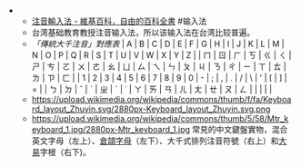 - * [注音輸入法 - 維基百科，自由的百科全書](https://zh.wikipedia.org/zh-hk/注音輸入法) #输入法
  * 台湾基础教育教授注音输入法，所以该输入法在台湾比较普遍。
  * *「傳統大千注音」對應表*
  | A | B | C | D | E | F | G | H | I | J | K | L | M | N | O | P | Q | R | S | T | U | V | W | X | Y | Z |
  | ㄇ | ㄖ | ㄏ | ㄎ | ㄍ | ㄑ | ㄕ | ㄘ | ㄛ | ㄨ | ㄜ | ㄠ | ㄩ | ㄙ | ㄟ | ㄣ | ㄆ | ㄐ | ㄋ | ㄔ | ㄧ | ㄒ | ㄊ | ㄌ | ㄗ | ㄈ |
  | 1 | 2 | 3 | 4 | 5 | 6 | 7 | 8 | 9 | 0 | - | ; | , | . | / | \ | ' | [ | ] | = |
  | ㄅ | ㄉ | ˇ | ˋ | ㄓ | ˊ | ˙ | ㄚ | ㄞ | ㄢ | ㄦ | ㄤ | ㄝ | ㄡ | ㄥ |  |  |  |  |
  * https://upload.wikimedia.org/wikipedia/commons/thumb/f/fa/Keyboard_layout_Zhuyin.svg/2880px-Keyboard_layout_Zhuyin.svg.png
  * https://upload.wikimedia.org/wikipedia/commons/thumb/5/58/Mtr_keyboard_1.jpg/2880px-Mtr_keyboard_1.jpg
  常見的中文鍵盤實物，混合英文字母（左上）、[倉頡字母](https://zh.wikipedia.org/wiki/%E5%80%89%E9%A0%A1%E8%BC%B8%E5%85%A5%E6%B3%95)（左下）、大千式排列注音符號（右上）和[大易](https://zh.wikipedia.org/wiki/%E5%A4%A7%E6%98%93%E8%BC%B8%E5%85%A5%E6%B3%95)字根（右下)。